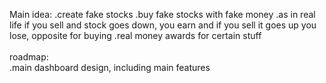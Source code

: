 Main idea: .create fake stocks .buy fake stocks with fake money .as in real life if you sell and stock goes down, you earn and if you sell it goes up you lose, opposite for buying .real money awards for certain stuff <br>
<br>
roadmap: <br>
.main dashboard design, including main features <br>
